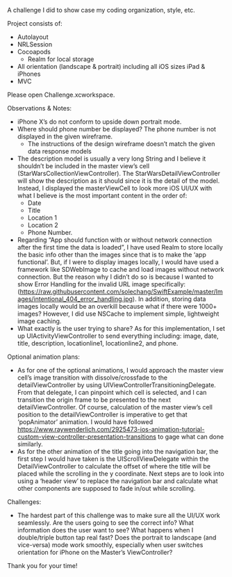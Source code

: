 A challenge I did to show case my coding organization, style, etc.

Project consists of:
- Autolayout
- NRLSession
- Cocoapods
    - Realm for local storage
- All orientation (landscape & portrait) including all iOS sizes iPad & iPhones
- MVC

Please open Challenge.xcworkspace.

Observations & Notes:
- iPhone X’s do not conform to upside down portrait mode.
- Where should phone number be displayed? The phone number is not displayed in the given wireframe.
    - The instructions of the design wireframe doesn’t match the given data response models
- The description model is usually a very long String and I believe it shouldn’t be included in the master view’s cell (StarWarsCollectionViewController). The StarWarsDetailViewController will show the description as it should since it is the detail of the model. Instead, I displayed the masterViewCell to look more iOS UI/UX with what I believe is the most important content in the order of:
    - Date
    - Title
    - Location 1
    - Location 2
    - Phone Number.
- Regarding “App should function with or without network connection after the first time the data is loaded”,  I have used Realm to store locally the basic info other than the images since that is to make the ‘app functional’. But, if I were to display images locally, I would have used a framework like SDWebImage to cache and load images without network connection. But the reason why I didn’t do so is because I wanted to show Error Handling for the invalid URL image specifically: (https://raw.githubusercontent.com/solechang/SwiftExample/master/Images/intentional_404_error_handling.jpg). In addition, storing data images locally would be an overkill because what if there were 1000+ images? However, I did use NSCache to implement simple, lightweight image caching.
- What exactly is the user trying to share? As for this implementation, I set up UIActivityViewController to send everything including: image, date, title, description, locationline1, locationline2, and phone.

Optional animation plans:
- As for one of the optional animations, I would approach the master view cell’s image transition with dissolve/crossfade to the detailViewController by using UIViewControllerTransitioningDelegate. From that delegate, I can pinpoint which cell is selected, and I can transition the origin frame to be presented to the next detailViewController. Of course, calculation of the master view’s cell position to the detailViewController is imperative to get that ‘popAnimator’ animation. I would have followed https://www.raywenderlich.com/2925473-ios-animation-tutorial-custom-view-controller-presentation-transitions to gage what can done similarly.
- As for the other animation of the title going into the navigation bar, the first step I would have taken is the UIScrollViewDelegate within the DetailViewController to calculate the offset of where the title will be placed while the scrolling in the y coordinate. Next steps are to look into using a ‘header view’ to replace the navigation bar and calculate what other components are supposed to fade in/out while scrolling.

Challenges:
- The hardest part of this challenge was to make sure all the UI/UX work seamlessly. Are the users going to see the correct info? What information does the user want to see? What happens when I double/triple button tap real fast? Does the portrait to landscape (and vice-versa) mode work smoothly, especially when user switches orientation for iPhone on the Master’s ViewController?


Thank you for your time!
